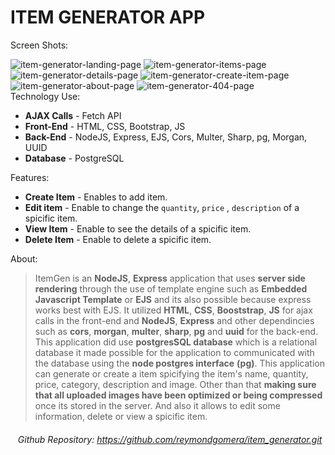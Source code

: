 # ITEM GENERATOR APP

Screen Shots:

<img src="https://i.ibb.co/VTQFQmb/item-generator-landing-page.png" alt="item-generator-landing-page" border="0">
<img src="https://i.ibb.co/7jRsjWx/item-generator-items-page.png" alt="item-generator-items-page" border="0">
<img src="https://i.ibb.co/S0b5RhL/item-generator-details-page.png" alt="item-generator-details-page" border="0">
<img src="https://i.ibb.co/87V8sKp/item-generator-create-item-page.png" alt="item-generator-create-item-page" border="0">
<img src="https://i.ibb.co/NS4WBM4/item-generator-about-page.png" alt="item-generator-about-page" border="0">
<img src="https://i.ibb.co/Mg10FcJ/item-generator-404-page.png" alt="item-generator-404-page" border="0"><br>
Technology Use:

-   **AJAX Calls** - Fetch API
-   **Front-End** - HTML, CSS, Bootstrap, JS
-   **Back-End** - NodeJS, Express, EJS, Cors, Multer, Sharp, pg, Morgan, UUID
-   **Database** - PostgreSQL

Features:

-   **Create Item** - Enables to add item.
-   **Edit item** - Enable to change the `quantity`, `price` , `description` of a spicific item.
-   **View Item** - Enable to see the details of a spicific item.
-   **Delete Item** - Enable to delete a spicific item.

About:

> ItemGen is an **NodeJS**, **Express** application that uses **server side rendering** through the use of template engine such as **Embedded Javascript Template** or **EJS** and its also possible because express works best with EJS. It utilized **HTML**, **CSS**, **Booststrap**, **JS** for ajax calls in the front-end and **NodeJS**, **Express** and other dependincies such as **cors**, **morgan**, **multer**, **sharp**, **pg** and **uuid** for the back-end. This application did use **postgresSQL database** which is a relational database it made possible for the application to communicated with the database using the **node postgres interface** **(pg)**. This application can generate or create a item spicifying the item's name, quantity, price, category, description and image. Other than that **making sure that all uploaded images have been optimized or being compressed** once its stored in the server. And also it allows to edit some information, delete or view a spicific item.

###### &nbsp;&nbsp;&nbsp;Github Repository: https://github.com/reymondgomera/item_generator.git
